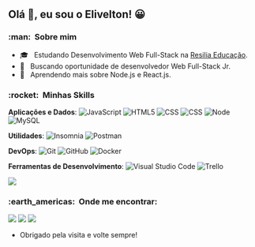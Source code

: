 ## Olá 👋, eu sou o Elivelton! 😀	

<h3> :man: &nbsp;Sobre mim </h3>

- 🎓 &nbsp; Estudando Desenvolvimento Web Full-Stack na <a href="https://www.resilia.work/">Resilia Educação</a>.
- 💼 &nbsp; Buscando oportunidade de desenvolvedor Web Full-Stack Jr.
- 🌱 &nbsp; Aprendendo mais sobre Node.js e React.js.


<h3> :rocket: &nbsp;Minhas Skills </h3>



 **Aplicações e Dados**: ![JavaScript](https://img.shields.io/badge/-JavaScript-333333?style=flat&logo=javascript)
  ![HTML5](https://img.shields.io/badge/-HTML5-333333?style=flat&logo=HTML5)
  ![CSS](https://img.shields.io/badge/-CSS-333333?style=flat&logo=CSS3&logoColor=1572B6)
  ![CSS](https://img.shields.io/badge/-Bootstrap-333333?style=flat&logo=Bootstrap)
  ![Node](https://img.shields.io/badge/-Node.js-333333?style=flat&logo=node.js)
  ![MySQL](https://img.shields.io/badge/-MySQL-333333?style=flat&logo=mysql)


**Utilidades**: ![Insomnia](https://img.shields.io/badge/-Insomnia-333333?style=flat&logo=insomnia)
  ![Postman](https://img.shields.io/badge/-Postman-333333?style=flat&logo=postman)


 **DevOps**: ![Git](https://img.shields.io/badge/-Git-333333?style=flat&logo=git)
  ![GitHub](https://img.shields.io/badge/-GitHub-333333?style=flat&logo=github)
  ![Docker](https://img.shields.io/badge/-Docker-333333?style=flat&logo=docker)


  **Ferramentas de Desenvolvimento**: ![Visual Studio Code](https://img.shields.io/badge/-Visual%20Studio%20Code-333333?style=flat&logo=visual-studio-code&logoColor=007ACC)
  ![Trello](https://img.shields.io/badge/-Trello-333333?style=flat&logo=trello&logoColor=007ACC)
 

<a href="https://github.com/EliveltonSouzaDev/EliveltonSouzaDev/blob/main/README.md">
  <img align="center" src="https://github-readme-stats.vercel.app/api?username=EliveltonSouzaDev&show_icons=true&theme=dark" />
</a>

<br/>


<h3> :earth_americas: &nbsp;Onde me encontrar: </h3> 

<p align="left">
 
  <a href="#" alt="Linkedin">
  <img src="https://img.shields.io/badge/-Linkedin-0e76a8?style=flat-square&logo=Linkedin&logoColor=white&link=https://www.linkedin.com/in/eliveltonsouza12/" /></a>

   <a href="#" alt="Twitter">
  <img src="https://img.shields.io/badge/-Twitter-1ca0f1?style=flat-square&labelColor=1ca0f1&logo=twitter&logoColor=white&link=https://twitter.com/veltonsouza"/></a>

  <a href="#" alt="Instagram">
  <img src="https://img.shields.io/badge/-Instagram-DF0174?style=flat-square&labelColor=DF0174&logo=instagram&logoColor=white&link=LINK-DO-SEU-INSTAGRAM"/></a>
</p>  


- Obrigado pela visita e volte sempre!

